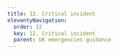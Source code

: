 ```yaml
---
title: 12. Critical incident
eleventyNavigation:
  order: 12
  key: 12. Critical incident
  parent: UK emergencies guidance
---
```


<!--TODO Critical incident -->